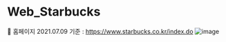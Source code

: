 # Web_Starbucks
📣 홈페이지 2021.07.09 기준 : https://www.starbucks.co.kr/index.do
![image](https://user-images.githubusercontent.com/83294927/125060312-3703df80-e0e7-11eb-8e5d-06ac7f720fb3.png)
